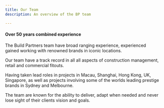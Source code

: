 ```yaml
---
title: Our Team
description: An overview of the BP team

---
```

#### Over 50 years combined experience

The Build Partners team have broad ranging experience, experienced gained working with renowned brands in iconic locations.

Our team  have a track record in all all aspects of construction management, retail and commercial fitouts.

Having taken lead roles in projects in Macau, Shanghai, Hong Kong, UK, Singapore, as well as projects involving some of the worlds leading prestige brands in Sydney and Melbourne.

The team are known for the ability to deliver, adapt when needed and never lose sight of their clients vision and goals.